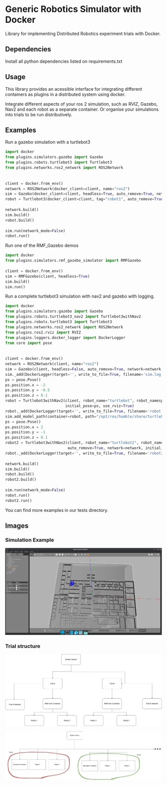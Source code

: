 # Generic Robotics Simulator with Docker

Library for implementing Distributed Robotics experiment trials with Docker.

## Dependencies

Install all python dependencies listed on requirements.txt

## Usage

This library provides an acessible interface for integrating different containers as plugins in a distributed system using docker.

Integrate different aspects of your ros 2 simulation, such as RVIZ, Gazebo, Nav2 and each robot as a separate container.
    Or organise your simulations into trials to be run distributively.

## Examples

Run a gazebo simulation with a turtlebot3

```python
import docker
from plugins.simulators.gazebo import Gazebo
from plugins.robots.turtlebot3 import Turtlebot3
from plugins.networks.ros2_network import ROS2Network


client = docker.from_env()
network = ROS2Network(docker_client=client, name="ros2")
sim = Gazebo(docker_client=client, headless=True, auto_remove=True, network=network)
robot = Turtlebot3(docker_client=client, tag="robot1", auto_remove=True, network=network)

network.build()
sim.build()
robot.build()

sim.run(network_mode=False)
robot.run()
```

Run one of the RMF_Gazebo demos

```python
import docker
from plugins.simulators.rmf_gazebo_simulator import RMFGazebo

client = docker.from_env()
sim = RMFGazebo(client, headless=True)
sim.build()
sim.run()
```

Run a complete turtlebot3 simulation with nav2 and gazebo with logging.

```python
import docker
from plugins.simulators.gazebo import Gazebo
from plugins.robots.turtlebot3_nav2 import Turtlebot3withNav2
from plugins.robots.turtlebot3 import Turtlebot3
from plugins.networks.ros2_network import ROS2Network
from plugins.ros2.rviz import RVIZ
from plugins.loggers.docker_logger import DockerLogger
from core import pose


client = docker.from_env()
network = ROS2Network(client, name="ros2")
sim = Gazebo(client, headless=False, auto_remove=True, network=network, path_to_world="/opt/ros/humble/share/turtlebot3_gazebo/worlds/turtlebot3_world.world")
sim._add(DockerLogger(target='', write_to_file=True, filename='sim.log', timeout=300))
ps = pose.Pose()
ps.position.x = -2
ps.position.y = -0.5
ps.position.z = 0.1
robot = Turtlebot3withNav2(client, robot_name="turtlebot", robot_namespace="turtlebot", auto_remove=True, network=network,
                           initial_pose=ps, use_rviz=True)
robot._add(DockerLogger(target='', write_to_file=True, filename='robot.log', timeout=300))
sim.add_model_path(container=robot, path="/opt/ros/humble/share/turtlebot3_gazebo")
ps = pose.Pose()
ps.position.x = 2
ps.position.y = -1
ps.position.z = 0.1
robot2 = Turtlebot3withNav2(client, robot_name="turtlebot2", robot_namespace="turtlebot2", container_name="turtlebot2",
                            auto_remove=True, network=network, initial_pose=ps, use_rviz=True)
robot._add(DockerLogger(target='', write_to_file=True, filename='robot2.log', timeout=300))

network.build()
sim.build()
robot.build()
robot2.build()

sim.run(network_mode=False)
robot.run()
robot2.run()
```

You can find more examples in our tests directory.

## Images

### Simulation Example
![hospital map](imgs/hospital_map.png) 

### Trial structure
![plugins](imgs/plugin.drawio.png)

![trials](imgs/sim.drawio.png)
